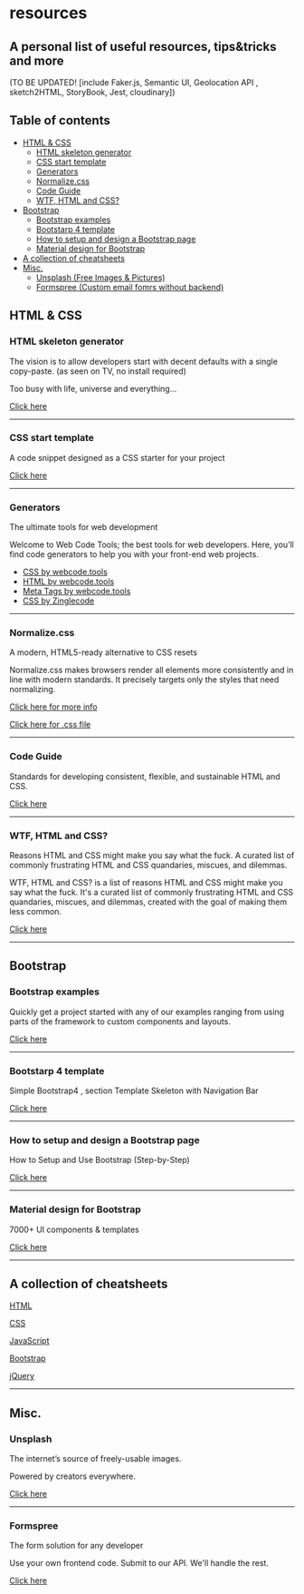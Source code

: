 # resources
## A personal list of useful resources, tips&tricks and more


(TO BE UPDATED! [include Faker.js, Semantic UI, Geolocation API , sketch2HTML, StoryBook, Jest, cloudinary])

## Table of contents
  * [HTML & CSS](#html---css)
    + [HTML skeleton generator](#html-skeleton-generator)
    + [CSS start template](#css-start-template)
    + [Generators](#generators)
    + [Normalize.css](#normalizecss)
    + [Code Guide](#code-guide)
    + [WTF, HTML and CSS?](#wtf--html-and-css-)
  * [Bootstrap](#bootstrap)
    + [Bootstrap examples](#bootstrap-examples)
    + [Bootstarp 4 template](#bootstarp-4-template)
    + [How to setup and design a Bootstrap page](#how-to-setup-and-design-a-bootstrap-page)
    + [Material design for Bootstrap](#material-design-for-bootstrap)
  * [A collection of cheatsheets](#a-collection-of-cheatsheets)
  * [Misc.](#misc)
    + [Unsplash (Free Images & Pictures)](#unsplash)
    + [Formspree (Custom email fomrs without backend)](#formspree)



## HTML & CSS

### HTML skeleton generator

The vision is to allow developers start with decent defaults with a single copy-paste. (as seen on TV, no install required)

Too busy with life, universe and everything...

[Click here](http://htmlshell.com/)

___________________________________________________________________________________________________________________________

### CSS start template

A code snippet designed as a CSS starter for your project

[Click here](https://gist.github.com/vrushank-snippets/2594175)

___________________________________________________________________________________________________________________________
### Generators

The ultimate tools for web development

Welcome to Web Code Tools; the best tools for web developers. Here, you’ll find code generators to help you with your front-end web projects.

* [CSS by webcode.tools](https://webcode.tools/generators/css)
* [HTML by webcode.tools](https://webcode.tools/generators/html)
* [Meta Tags by webcode.tools](https://webcode.tools/generators/meta-tags)
* [CSS by Zinglecode](https://css-generator.netlify.app/)


___________________________________________________________________________________________________________________________



### Normalize.css

A modern, HTML5-ready alternative to CSS resets

Normalize.css makes browsers render all elements more consistently and in line with modern standards. It precisely targets only the styles that need normalizing.

[Click here for more info](https://necolas.github.io/normalize.css/)

[Click here for .css file](https://github.com/necolas/normalize.css/blob/master/normalize.css)

___________________________________________________________________________________________________________________________

### Code Guide

Standards for developing consistent, flexible, and sustainable HTML and CSS.

[Click here](https://codeguide.co/)


___________________________________________________________________________________________________________________________


### WTF, HTML and CSS?

Reasons HTML and CSS might make you say what the fuck. A curated list of commonly frustrating HTML and CSS quandaries, miscues, and dilemmas.

WTF, HTML and CSS? is a list of reasons HTML and CSS might make you say what the fuck. It's a curated list of commonly frustrating HTML and CSS quandaries, miscues, and dilemmas, created with the goal of making them less common.

[Click here](http://wtfhtmlcss.com/)


___________________________________________________________________________________________________________________________


## Bootstrap

### Bootstrap examples

Quickly get a project started with any of our examples ranging from using parts of the framework to custom components and layouts.

[Click here](https://getbootstrap.com/docs/4.0/examples/)

___________________________________________________________________________________________________________________________

### Bootstarp 4 template

Simple Bootstrap4 , section Template Skeleton with Navigation Bar

[Click here](https://github.com/Abhi5h3k/Bootstrap-4-skeleton-theme)

___________________________________________________________________________________________________________________________

### How to setup and design a Bootstrap page

How to Setup and Use Bootstrap (Step-by-Step)

[Click here](https://websitesetup.org/bootstrap-tutorial-for-beginners/)

___________________________________________________________________________________________________________________________

### Material design for Bootstrap

7000+ UI components & templates

[Click here](https://mdbootstrap.com/)

___________________________________________________________________________________________________________________________

## A collection of cheatsheets

[HTML](https://htmlcheatsheet.com/)

[CSS](https://htmlcheatsheet.com/css/)

[JavaScript](https://htmlcheatsheet.com/js/)

[Bootstrap](https://hackerthemes.com/bootstrap-cheatsheet/)

[jQuery](https://htmlcheatsheet.com/jquery/)

___________________________________________________________________________________________________________________________

## Misc.

### Unsplash

The internet’s source of freely-usable images.

Powered by creators everywhere.

[Click here](https://unsplash.com/)

___________________________________________________________________________________________________________________________

### Formspree

The form solution for any developer

Use your own frontend code. Submit to our API. We'll handle the rest. 


[Click here](https://formspree.io/)
